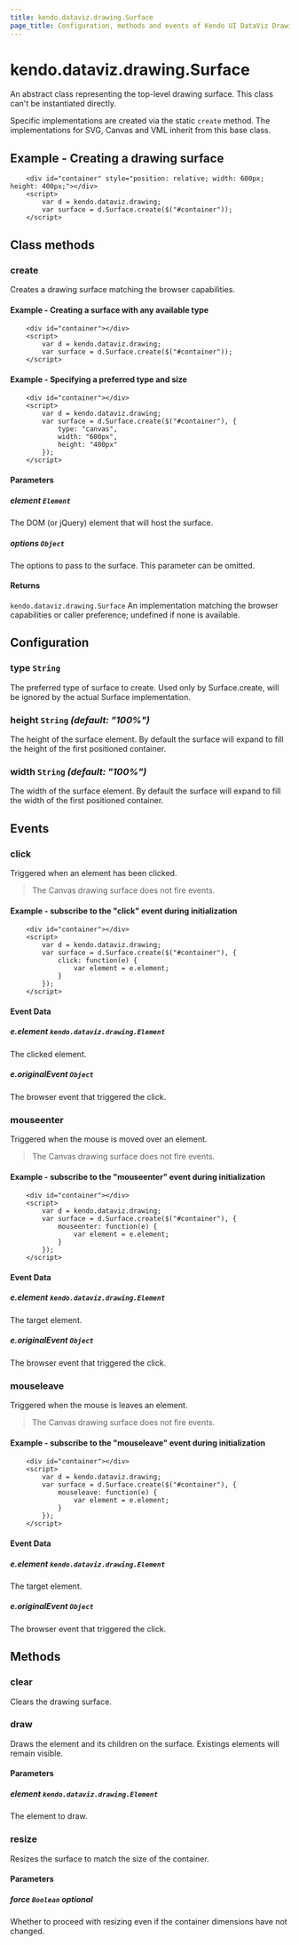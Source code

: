 ```yaml
---
title: kendo.dataviz.drawing.Surface
page_title: Configuration, methods and events of Kendo UI DataViz Drawing Surface
---
```


# kendo.dataviz.drawing.Surface

An abstract class representing the top-level drawing surface.
This class can't be instantiated directly.

Specific implementations are created via the static `create` method.
The implementations for SVG, Canvas and VML inherit from this base class.

## Example - Creating a drawing surface

        <div id="container" style="position: relative; width: 600px; height: 400px;"></div>
        <script>
            var d = kendo.dataviz.drawing;
            var surface = d.Surface.create($("#container"));
        </script>

## Class methods

### create

Creates a drawing surface matching the browser capabilities.

#### Example - Creating a surface with any available type

        <div id="container"></div>
        <script>
            var d = kendo.dataviz.drawing;
            var surface = d.Surface.create($("#container"));
        </script>

#### Example - Specifying a preferred type and size

        <div id="container"></div>
        <script>
            var d = kendo.dataviz.drawing;
            var surface = d.Surface.create($("#container"), {
                type: "canvas",
                width: "600px",
                height: "400px"
            });
        </script>

#### Parameters

##### element `Element`

The DOM (or jQuery) element that will host the surface.

##### options `Object`

The options to pass to the surface.
This parameter can be omitted.

#### Returns

`kendo.dataviz.drawing.Surface` An implementation matching the browser capabilities or caller preference; undefined if none is available.


## Configuration

### type `String`

The preferred type of surface to create.
Used only by Surface.create, will be ignored by the actual Surface implementation.

### height `String` *(default: "100%")*

The height of the surface element.
By default the surface will expand to fill the height of the first positioned container.

### width `String` *(default: "100%")*

The width of the surface element.
By default the surface will expand to fill the width of the first positioned container.

## Events

### click

Triggered when an element has been clicked.

> The Canvas drawing surface does not fire events.

#### Example - subscribe to the "click" event during initialization

        <div id="container"></div>
        <script>
            var d = kendo.dataviz.drawing;
            var surface = d.Surface.create($("#container"), {
                click: function(e) {
                    var element = e.element;
                }
            });
        </script>

#### Event Data

##### e.element `kendo.dataviz.drawing.Element`

The clicked element.

##### e.originalEvent `Object`

The browser event that triggered the click.

### mouseenter

Triggered when the mouse is moved over an element.

> The Canvas drawing surface does not fire events.

#### Example - subscribe to the "mouseenter" event during initialization

        <div id="container"></div>
        <script>
            var d = kendo.dataviz.drawing;
            var surface = d.Surface.create($("#container"), {
                mouseenter: function(e) {
                    var element = e.element;
                }
            });
        </script>

#### Event Data

##### e.element `kendo.dataviz.drawing.Element`

The target element.

##### e.originalEvent `Object`

The browser event that triggered the click.

### mouseleave

Triggered when the mouse is leaves an element.

> The Canvas drawing surface does not fire events.

#### Example - subscribe to the "mouseleave" event during initialization

        <div id="container"></div>
        <script>
            var d = kendo.dataviz.drawing;
            var surface = d.Surface.create($("#container"), {
                mouseleave: function(e) {
                    var element = e.element;
                }
            });
        </script>

#### Event Data

##### e.element `kendo.dataviz.drawing.Element`

The target element.

##### e.originalEvent `Object`

The browser event that triggered the click.

## Methods

### clear

Clears the drawing surface.

### draw

Draws the element and its children on the surface.
Existings elements will remain visible.

#### Parameters

##### element `kendo.dataviz.drawing.Element`

The element to draw.

### resize

Resizes the surface to match the size of the container.

#### Parameters

##### force `Boolean` *optional*

Whether to proceed with resizing even if the container dimensions have not changed.

